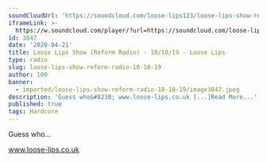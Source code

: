 ```yaml
---
soundCloudUrl: 'https://soundcloud.com/loose-lips123/loose-lips-show-reform-radio-10102019'
iframeLink: >-
  https://w.soundcloud.com/player/?url=https://soundcloud.com/loose-lips123/loose-lips-show-reform-radio-10102019&color=00aabb&auto_play=false&hide_related=false&show_comments=true&show_user=true&show_reposts=false
id: 3847
date: '2020-04-21'
title: Loose Lips Show (Reform Radio) - 10/10/19 - Loose Lips
type: radio
slug: loose-lips-show-reform-radio-10-10-19
author: 100
banner:
  - imported/loose-lips-show-reform-radio-10-10-19/image3847.jpeg
description: 'Guess who&#8230; www.loose-lips.co.uk [...]Read More...'
published: true
tags: Hardcore
---
```

Guess who…

www.loose-lips.co.uk